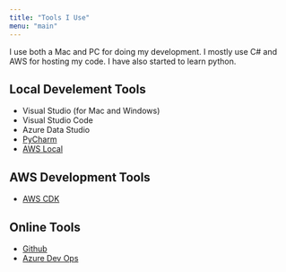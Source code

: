 ```yaml
---
title: "Tools I Use"
menu: "main"
---
```


I use both a Mac and PC for doing my development. I mostly use C# and AWS for hosting my code.  I have also started to learn python.

## Local Develement Tools

* Visual Studio (for Mac and Windows)
* Visual Studio Code
* Azure Data Studio 
* [PyCharm](https://www.jetbrains.com/pycharm/)
* [AWS Local](https://github.com/localstack/localstack)


## AWS Development Tools
* [AWS CDK](https://aws.amazon.com/cdk/)

## Online Tools
* [Github](https://github.com/two4suited/)
* [Azure Dev Ops](https://dev.azure.com/)
